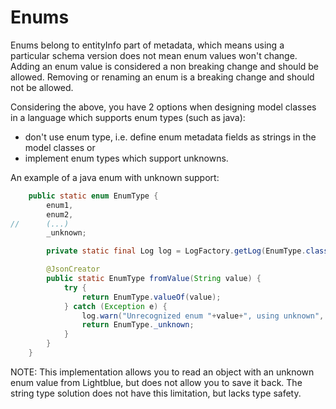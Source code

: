 # Enums

Enums belong to entityInfo part of metadata, which means using a particular schema version does not mean enum values won't change. Adding an enum value is considered a non breaking change and should be allowed. Removing or renaming an enum is a breaking change and should not be allowed.

Considering the above, you have 2 options when designing model classes in a language which supports enum types (such as java):
* don't use enum type, i.e. define enum metadata fields as strings in the model classes or
* implement enum types which support unknowns.

An example of a java enum with unknown support:

```java
    public static enum EnumType {
        enum1,
        enum2,
//      (...)
        _unknown;

        private static final Log log = LogFactory.getLog(EnumType.class);

        @JsonCreator
        public static EnumType fromValue(String value) {
            try {
                return EnumType.valueOf(value);
            } catch (Exception e) {
                log.warn("Unrecognized enum "+value+", using unknown", e);
                return EnumType._unknown;
            }
        }
    }
```

NOTE: This implementation allows you to read an object with an unknown enum value from Lightblue, but does not allow you to save it back. The string type solution does not have this limitation, but lacks type safety.
